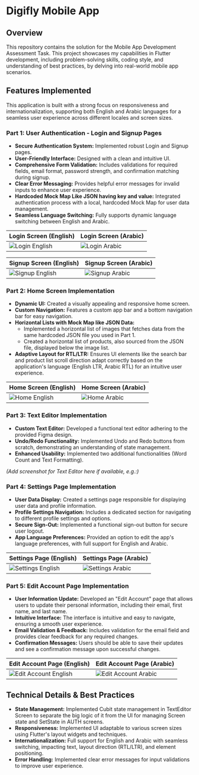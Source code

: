 # Digifly Mobile App


## Overview

This repository contains the solution for the Mobile App Development Assessment Task. This project showcases my capabilities in Flutter development, including problem-solving skills, coding style, and understanding of best practices, by delving into real-world mobile app scenarios.

## Features Implemented

This application is built with a strong focus on responsiveness and internationalization, supporting both English and Arabic languages for a seamless user experience across different locales and screen sizes.

### Part 1: User Authentication - Login and Signup Pages
* **Secure Authentication System:** Implemented robust Login and Signup pages.
* **User-Friendly Interface:** Designed with a clean and intuitive UI.
* **Comprehensive Form Validation:** Includes validations for required fields, email format, password strength, and confirmation matching during signup.
* **Clear Error Messaging:** Provides helpful error messages for invalid inputs to enhance user experience.
* **Hardcoded Mock Map Like JSON having key and value:** Integrated authentication process with a local, hardcoded Mock Map for user data management.
* **Seamless Language Switching:** Fully supports dynamic language switching between English and Arabic.

| Login Screen (English) | Login Screen (Arabic) |
|---|---|
| ![Login English](screenshots/SignINenglish.jpg) | ![Login Arabic](screenshots/SigninArabic.jpg) |

| Signup Screen (English) | Signup Screen (Arabic) |
|---|---|
| ![Signup English](screenshots/SignUpEnglish.jpg) | ![Signup Arabic](screenshots/SignUParabic.jpg) |

### Part 2: Home Screen Implementation
* **Dynamic UI:** Created a visually appealing and responsive home screen.
* **Custom Navigation:** Features a custom app bar and a bottom navigation bar for easy navigation.
* **Horizontal Lists with Mock Map like JSON Data:**
    * Implemented a horizontal list of images that fetches data from the same hardcoded JSON file you used in Part 1.
    * Created a horizontal list of products, also sourced from the JSON file, displayed below the image list.
* **Adaptive Layout for RTL/LTR:** Ensures UI elements like the search bar and product list scroll direction adapt correctly based on the application's language (English LTR, Arabic RTL) for an intuitive user experience.

| Home Screen (English) | Home Screen (Arabic) |
|---|---|
| ![Home English](screenshots/HomepageEnglish.jpg) | ![Home Arabic](screenshots/HomePageArabic.jpg) |

### Part 3: Text Editor Implementation
* **Custom Text Editor:** Developed a functional text editor adhering to the provided Figma design.
* **Undo/Redo Functionality:** Implemented Undo and Redo buttons from scratch, demonstrating an understanding of state management.
* **Enhanced Usability:** Implemented two additional functionalities (Word Count and Text Formatting).

*(Add screenshot for Text Editor here if available, e.g.:)*
### Part 4: Settings Page Implementation
* **User Data Display:** Created a settings page responsible for displaying user data and profile information.
* **Profile Settings Navigation:** Includes a dedicated section for navigating to different profile settings and options.
* **Secure Sign-Out:** Implemented a functional sign-out button for secure user logout.
* **App Language Preferences:** Provided an option to edit the app's language preferences, with full support for English and Arabic.

| Settings Page (English) | Settings Page (Arabic) |
|---|---|
| ![Settings English](screenshots/SettingPageenglish.jpg) | ![Settings Arabic](screenshots/SettingsPageArabic.jpg) |

### Part 5: Edit Account Page Implementation
* **User Information Update:** Developed an "Edit Account" page that allows users to update their personal information, including their email, first name, and last name.
* **Intuitive Interface:** The interface is intuitive and easy to navigate, ensuring a smooth user experience.
* **Email Validation & Feedback:** Includes validation for the email field and provides clear feedback for any required changes.
* **Confirmation Messages:** Users should be able to save their updates and see a confirmation message upon successful changes.

| Edit Account Page (English) | Edit Account Page (Arabic) |
|---|---|
| ![Edit Account English](screenshots/editaccountEnglish.jpg) | ![Edit Account Arabic](screenshots/editAccountArabic.jpg) |

## Technical Details & Best Practices

* **State Management:** Implemented Cubit state management in TextEditor Screen to separate the big logic of it from the UI for managing Screen state and SetState in AUTH screens.
* **Responsiveness:** Implemented UI adaptable to various screen sizes using Flutter's layout widgets and techniques.
* **Internationalization:** Full support for English and Arabic with seamless switching, impacting text, layout direction (RTL/LTR), and element positioning.
* **Error Handling:** Implemented clear error messages for input validations to improve user experience.




